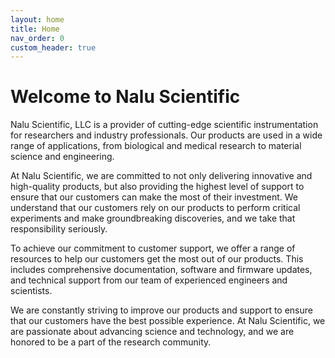 ```yaml
---
layout: home
title: Home
nav_order: 0
custom_header: true
---
```


# Welcome to Nalu Scientific


Nalu Scientific, LLC is a provider of cutting-edge scientific instrumentation for researchers and industry professionals.
Our products are used in a wide range of applications, from biological and medical research to material science and engineering.

At Nalu Scientific, we are committed to not only delivering innovative and high-quality products, but also providing the highest
level of support to ensure that our customers can make the most of their investment. We understand that our customers rely on our
products to perform critical experiments and make groundbreaking discoveries, and we take that responsibility seriously.

To achieve our commitment to customer support, we offer a range of resources to help our customers get the most out of our products.
This includes comprehensive documentation, software and firmware updates, and technical support from our team of experienced engineers and scientists.

We are constantly striving to improve our products and support to ensure that our customers have the best possible experience.
At Nalu Scientific, we are passionate about advancing science and technology, and we are honored to be a part of the research community.
